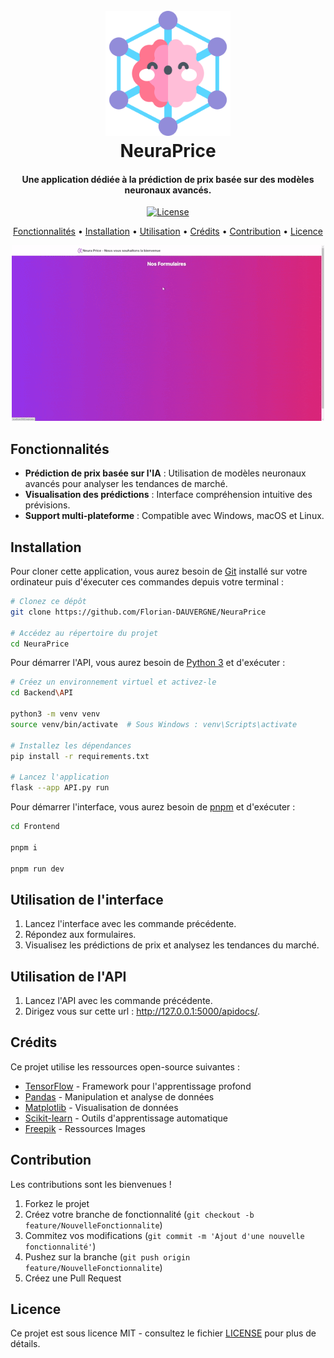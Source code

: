 <h1 align="center">
  <br>
  <a href="https://github.com/Florian-DAUVERGNE/NeuraPrice"><img src="assets/logo.png" alt="NeuraPrice Logo" width="200"></a>
  <br>
  NeuraPrice
  <br>
</h1>

<h4 align="center">Une application dédiée à la prédiction de prix basée sur des modèles neuronaux avancés.</h4>

<p align="center">
  <a href="https://opensource.org/licenses/MIT">
    <img src="https://img.shields.io/badge/License-MIT-yellow.svg" alt="License">
  </a>
</p>


<p align="center">
  <a href="#features">Fonctionnalités</a> •
  <a href="#installation">Installation</a> •
  <a href="#utilisation">Utilisation</a> •
  <a href="#credits">Crédits</a> •
  <a href="#contribution">Contribution</a> •
  <a href="#licence">Licence</a>
</p>

<p align="center">
  <a>
    <img src="assets/demo.gif" alt="Demo">
  </a>
</p>

## Fonctionnalités

- **Prédiction de prix basée sur l'IA** : Utilisation de modèles neuronaux avancés pour analyser les tendances de marché.
- **Visualisation des prédictions** : Interface compréhension intuitive des prévisions.
- **Support multi-plateforme** : Compatible avec Windows, macOS et Linux.

## Installation

Pour cloner cette application, vous aurez besoin de [Git](https://git-scm.com) installé sur votre ordinateur puis d'éxecuter ces commandes depuis votre terminal :

```bash
# Clonez ce dépôt
git clone https://github.com/Florian-DAUVERGNE/NeuraPrice

# Accédez au répertoire du projet
cd NeuraPrice
```
Pour démarrer l'API, vous aurez besoin de [Python 3](https://www.python.org/downloads/) et d'exécuter :
```bash
# Créez un environnement virtuel et activez-le
cd Backend\API

python3 -m venv venv
source venv/bin/activate  # Sous Windows : venv\Scripts\activate

# Installez les dépendances
pip install -r requirements.txt

# Lancez l'application
flask --app API.py run
```

Pour démarrer l'interface, vous aurez besoin de [pnpm](https://pnpm.io/fr/installation) et d'exécuter :
```bash
cd Frontend

pnpm i

pnpm run dev
```

## Utilisation de l'interface

1. Lancez l'interface avec les commande précédente.
2. Répondez aux formulaires.
3. Visualisez les prédictions de prix et analysez les tendances du marché.

## Utilisation de l'API

1. Lancez l'API avec les commande précédente.
2. Dirigez vous sur cette url : http://127.0.0.1:5000/apidocs/.

## Crédits

Ce projet utilise les ressources open-source suivantes :

- [TensorFlow](https://www.tensorflow.org/) - Framework pour l'apprentissage profond
- [Pandas](https://pandas.pydata.org/) - Manipulation et analyse de données
- [Matplotlib](https://matplotlib.org/) - Visualisation de données
- [Scikit-learn](https://scikit-learn.org/) - Outils d'apprentissage automatique
- <a href="https://fr.freepik.com/icone/reseau-neuronal_12392217#fromView=search&page=1&position=55&uuid=c622a4c5-bf69-4d82-aecf-40b93c5dbffa">Freepik</a> - Ressources Images

## Contribution

Les contributions sont les bienvenues !

1. Forkez le projet
2. Créez votre branche de fonctionnalité (`git checkout -b feature/NouvelleFonctionnalite`)
3. Commitez vos modifications (`git commit -m 'Ajout d'une nouvelle fonctionnalité'`)
4. Pushez sur la branche (`git push origin feature/NouvelleFonctionnalite`)
5. Créez une Pull Request

## Licence

Ce projet est sous licence MIT - consultez le fichier [LICENSE](LICENSE) pour plus de détails.

